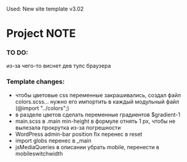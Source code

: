 Used: New site template v3.02

# Project NOTE

### TO DO:
из-за чего-то виснет дев тулс браузера


### Template changes:
- чтобы цветовые css переменные закрашивались, создал файл colors.scss... нужно его импортить в каждый модульный файл (@import "../colors";)
- в разделе цветов сделать переменные градиентов $gradient-1
- main.scss в .main min-height в формуле отнять 1 рх, чтобы не вылезала прокрутка из-за погрешности
- WordPress admin-bar position fix перенес в reset
- import globs перенес в _main
- jsMediaQueries в описании убрать mobile, перенести в mobileswitchwidth
